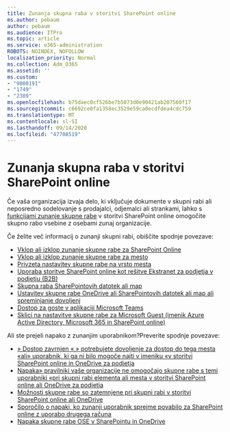 ```yaml
---
title: Zunanja skupna raba v storitvi SharePoint online
ms.author: pebaum
author: pebaum
ms.audience: ITPro
ms.topic: article
ms.service: o365-administration
ROBOTS: NOINDEX, NOFOLLOW
localization_priority: Normal
ms.collection: Adm_O365
ms.assetid: ''
ms.custom:
- "9000191"
- "1749"
- "2389"
ms.openlocfilehash: b75daec0cf526be7b5073d0e90421ab207560f17
ms.sourcegitcommit: c6692ce0fa1358ec3529e59ca0ecdfdea4cdc759
ms.translationtype: MT
ms.contentlocale: sl-SI
ms.lasthandoff: 09/14/2020
ms.locfileid: "47708519"
---
```

# <a name="external-sharing-in-sharepoint-online"></a>Zunanja skupna raba v storitvi SharePoint online

Če vaša organizacija izvaja delo, ki vključuje dokumente v skupni rabi ali neposredno sodelovanje s prodajalci, odjemalci ali strankami, lahko s [funkcijami zunanje skupne rabe](https://docs.microsoft.com/sharepoint/external-sharing-overview) v storitvi SharePoint online omogočite skupno rabo vsebine z osebami zunaj organizacije.

Če želite več informacij o zunanji skupni rabi, obiščite spodnje povezave:

- [Vklop ali izklop zunanje skupne rabe za SharePoint Online](https://docs.microsoft.com/sharepoint/turn-external-sharing-on-or-off)
- [Vklop ali izklop zunanje skupne rabe za mesto](https://docs.microsoft.com/sharepoint/change-external-sharing-site)
- [Privzeta nastavitev skupne rabe na vrsto mesta](https://docs.microsoft.com/Office365/Enterprise/microsoft-365-guest-settings#sharepoint-site-level)
- [Uporaba storitve SharePoint online kot rešitve Ekstranet za podjetja v podjetju (B2B)](https://docs.microsoft.com/sharepoint/create-b2b-extranet)
- [Skupna raba SharePointovih datotek ali map](https://support.office.com/article/share-sharepoint-files-or-folders-1fe37332-0f9a-4719-970e-d2578da4941c)
- [Ustavitev skupne rabe OneDrive ali SharePointovih datotek ali map ali spreminjanje dovoljenj](https://support.office.com/article/stop-sharing-onedrive-or-sharepoint-files-or-folders-or-change-permissions-0a36470f-d7fe-40a0-bd74-0ac6c1e13323)
- [Dostop za goste v aplikaciji Microsoft Teams](https://docs.microsoft.com/MicrosoftTeams/guest-access)
- [Sklici na nastavitve skupne rabe za Microsoft Guest (imenik Azure Active Directory, Microsoft 365 in SharePoint online)](https://docs.microsoft.com/Office365/Enterprise/microsoft-365-guest-settings)

Ali ste prejeli napako z zunanjim uporabnikom?Preverite spodnje povezave:

- [» Dostop zavrnjen «,» potrebujete dovoljenje za dostop do tega mesta «ali» uporabnik, ki ga ni bilo mogoče najti v imeniku «v storitvi SharePoint online in OneDrive za podjetja](https://docs.microsoft.com/sharepoint/support/administration/access-denied-or-need-permission-error-sharepoint-online-or-onedrive-for-business)
- [Napaka» pravilniki vaše organizacije ne omogočajo skupne rabe s temi uporabniki «pri skupni rabi elementa ali mesta v storitvi SharePoint online ali OneDrive za podjetja](https://docs.microsoft.com/sharepoint/support/administration/organization-policies-do-not-allow-you-to-share-with-users-error)
- [Možnosti skupne rabe so zatemnjene pri skupni rabi v storitvi SharePoint online ali OneDrive](https://docs.microsoft.com/sharepoint/support/administration/sharing-options-grayed-out-when-sharing-from-sharepoint-online-or-onedrive)
- [Sporočilo o napaki, ko zunanji uporabnik sprejme povabilo za SharePoint online z uporabo drugega računa](https://docs.microsoft.com/sharepoint/support/sharing-and-permissions/error-when-external-user-accepts-an-invitation-by-using-another-account)
- [Napaka skupne rabe OSE v SharePointu in OneDrive](https://docs.microsoft.com/sharepoint/sharepoint-onedrive-error-message)


